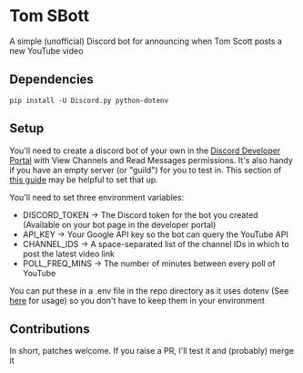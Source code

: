# Tom SBott
A simple (unofficial) Discord bot for announcing when Tom Scott posts a new YouTube video

## Dependencies
    pip install -U Discord.py python-dotenv

## Setup

You'll need to create a discord bot of your own in the [Discord Developer Portal](https://discord.com/developers/applications) with View Channels and Read Messages permissions. It's also handy if you have an empty server (or "guild") for you to test in. This section of [this guide](https://realpython.com/how-to-make-a-discord-bot-python/#how-to-make-a-discord-bot-in-the-developer-portal) may be helpful to set that up.

You'll need to set three environment variables:
* DISCORD_TOKEN -> The Discord token for the bot you created (Available on your bot page in the developer portal)
* API_KEY -> Your Google API key so the bot can query the YouTube API
* CHANNEL_IDS -> A space-separated list of the channel IDs in which to post the latest video link
* POLL_FREQ_MINS -> The number of minutes between every poll of YouTube

You can put these in a .env file in the repo directory as it uses dotenv (See [here](https://pypi.org/project/python-dotenv/) for usage) so you don't have to keep them in your environment

## Contributions

In short, patches welcome. If you raise a PR, I'll test it and (probably) merge it
